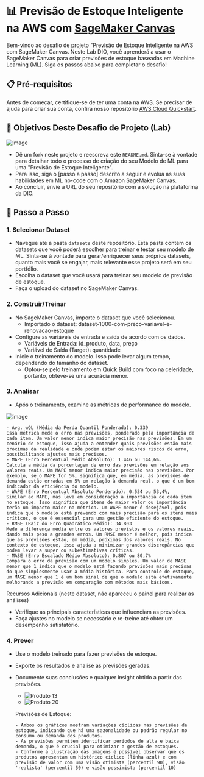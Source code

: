 # 📊 Previsão de Estoque Inteligente na AWS com [SageMaker Canvas](https://aws.amazon.com/pt/sagemaker/canvas/)

Bem-vindo ao desafio de projeto "Previsão de Estoque Inteligente na AWS com SageMaker Canvas. Neste Lab DIO, você aprenderá a usar o SageMaker Canvas para criar previsões de estoque baseadas em Machine Learning (ML). Siga os passos abaixo para completar o desafio!

## 📋 Pré-requisitos

Antes de começar, certifique-se de ter uma conta na AWS. Se precisar de ajuda para criar sua conta, confira nosso repositório [AWS Cloud Quickstart](https://github.com/digitalinnovationone/aws-cloud-quickstart).


## 🎯 Objetivos Deste Desafio de Projeto (Lab)

![image](https://github.com/digitalinnovationone/lab-aws-sagemaker-canvas-estoque/assets/730492/72f5c21f-5562-491e-aa42-2885a3184650)

- Dê um fork neste projeto e reescreva este `README.md`. Sinta-se à vontade para detalhar todo o processo de criação do seu Modelo de ML para uma "Previsão de Estoque Inteligente".
- Para isso, siga o [passo a passo] descrito a seguir e evolua as suas habilidades em ML no-code com o Amazon SageMaker Canvas.
- Ao concluir, envie a URL do seu repositório com a solução na plataforma da DIO.


## 🚀 Passo a Passo

### 1. Selecionar Dataset

-   Navegue até a pasta `datasets` deste repositório. Esta pasta contém os datasets que você poderá escolher para treinar e testar seu modelo de ML. Sinta-se à vontade para gerar/enriquecer seus próprios datasets, quanto mais você se engajar, mais relevante esse projeto será em seu portfólio.
-   Escolha o dataset que você usará para treinar seu modelo de previsão de estoque.
-   Faça o upload do dataset no SageMaker Canvas.

### 2. Construir/Treinar

-   No SageMaker Canvas, importe o dataset que você selecionou.
    - Importado o dataset: dataset-1000-com-preco-variavel-e-renovacao-estoque
-   Configure as variáveis de entrada e saída de acordo com os dados.
    - Variáveis de Entrada: id_produto, data, preço
    - Variável de Saída (Target): quantidade
-   Inicie o treinamento do modelo. Isso pode levar algum tempo, dependendo do tamanho do dataset.
    - Optou-se pelo treinamento em Quick Build com foco na celeridade, portanto, obteve-se uma acurácia menor.

### 3. Analisar

-   Após o treinamento, examine as métricas de performance do modelo.

![image](https://github.com/digitalinnovationone/lab-aws-sagemaker-canvas-estoque/assets/730492/72f5c21f-5562-491e-aa42-2885a3184650)

    - Avg. wQL (Média da Perda Quantil Ponderada): 0.339 
    Essa métrica mede o erro nas previsões, ponderado pela importância de cada item. Um valor menor indica maior precisão nas previsões. Em um cenário de estoque, isso ajuda a entender quais previsões estão mais próximas da realidade e onde podem estar os maiores riscos de erro, possibilitando ajustes mais precisos.
    - MAPE (Erro Percentual Médio Absoluto): 1.446 ou 144,6%.
    Calcula a média da porcentagem de erro das previsões em relação aos valores reais. Um MAPE menor indica maior precisão nas previsões. Por exemplo, se o MAPE for 5%, significa que, em média, as previsões de demanda estão erradas em 5% em relação à demanda real, o que é um bom indicador da eficiência do modelo.
    - WAPE (Erro Percentual Absoluto Ponderado): 0.534 ou 53,4%,
    Similar ao MAPE, mas leva em consideração a importância de cada item no estoque. Isso significa que itens de maior valor ou importância terão um impacto maior na métrica. Um WAPE menor é desejável, pois indica que o modelo está prevendo com mais precisão para os itens mais críticos, o que é essencial para uma gestão eficiente do estoque.
    - RMSE (Raiz do Erro Quadrático Médio): 34.803
    Mede a diferença média entre os valores previstos e os valores reais, dando mais peso a grandes erros. Um RMSE menor é melhor, pois indica que as previsões estão, em média, próximas dos valores reais. No contexto de estoque, isso ajuda a minimizar grandes discrepâncias que podem levar a super ou subestimativas críticas.
    - MASE (Erro Escalado Médio Absoluto): 0.807 ou 80,7%
    Compara o erro da previsão com um modelo simples. Um valor de MASE menor que 1 indica que o modelo está fazendo previsões mais precisas do que simplesmente usar a média histórica. Para controle de estoque, um MASE menor que 1 é um bom sinal de que o modelo está efetivamente melhorando a previsão em comparação com métodos mais básicos.
Recursos Adicionais (neste dataset, não apareceu o painel para realizar as análises)
-   Verifique as principais características que influenciam as previsões.
-   Faça ajustes no modelo se necessário e re-treine até obter um desempenho satisfatório.

### 4. Prever

-   Use o modelo treinado para fazer previsões de estoque.
-   Exporte os resultados e analise as previsões geradas.
-   Documente suas conclusões e qualquer insight obtido a partir das previsões.
    - ![Produto 13](https://github.com/francielidesouza/lab-aws-sagemaker-canvas-estoque/lab-aws-sagemaker-canvas-estoque/assets/single_prediction_results_13.png)
     - ![Produto 20](https://github.com/francielidesouza/lab-aws-sagemaker-canvas-estoque/lab-aws-sagemaker-canvas-estoque/assets/single_prediction_results_20.png)

     
     Previsões de Estoque:

        - Ambos os gráficos mostram variações cíclicas nas previsões de estoque, indicando que há uma sazonalidade ou padrão regular no consumo ou demanda dos produtos.
        - As previsões permitem identificar períodos de alta e baixa demanda, o que é crucial para otimizar a gestão de estoques.
        - Conforme a ilustração das imagens é possível observar que os produtos apresentam um histórico cíclico (linha azul) e com previsão de valor com uma visão otimista (percentil 90), visão 'realista' (percentil 50) e visão pessimista (percentil 10)
